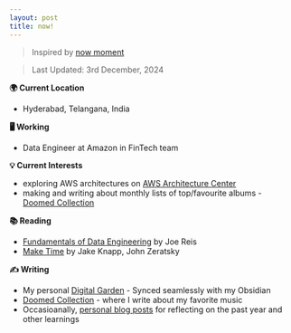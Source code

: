 ```yaml
---
layout: post
title: now!
---
```


> Inspired by [now moment](https://nownownow.com/about)

> Last Updated: 3rd December, 2024


**🌍 Current Location**
- Hyderabad, Telangana, India


**🖥️ Working**
- Data Engineer at Amazon in FinTech team


**💡 Current Interests**
- exploring AWS architectures on [ AWS Architecture Center](https://aws.amazon.com/architecture/?cards-all.sort-by=item.additionalFields.sortDate&cards-all.sort-order=desc&awsf.content-type=*all&awsf.methodology=*all&awsf.tech-category=*all&awsf.industries=*all&awsf.business-category=*all)
- making and writing about monthly lists of top/favourite albums - [Doomed Collection](https://doomedcollection.github.io/)


**📚 Reading**
- [Fundamentals of Data Engineering](https://www.goodreads.com/en/book/show/61218623-fundamentals-of-data-engineering) by Joe Reis
- [Make Time](https://www.goodreads.com/book/show/37880811-make-time?ref=nav_sb_ss_1_9) by Jake Knapp, John Zeratsky


**✍️ Writing**
- My personal [Digital Garden](https://jithendray.github.io/notes) - Synced seamlessly with my Obsidian
- [Doomed Collection](https://doomedcollection.github.io/) - where I write about my favorite music
- Occasioanally, [personal blog posts](https://jithendray.github.io/blog) for reflecting on the past year and other learnings

